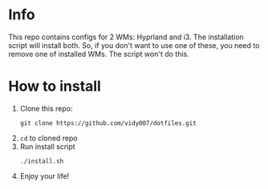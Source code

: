 # Info
This repo contains configs for 2 WMs: Hyprland and i3. The installation
script will install both. So, if you don't want to use one of these, you 
need to remove one of installed WMs. The script won't do this.
# How to install
1. Clone this repo:
    ```shell
    git clone https://github.com/vidy007/dotfiles.git
    ```
2. ```cd``` to cloned repo
3. Run install script
    ```
    ./install.sh
    ```
4. Enjoy your life!
